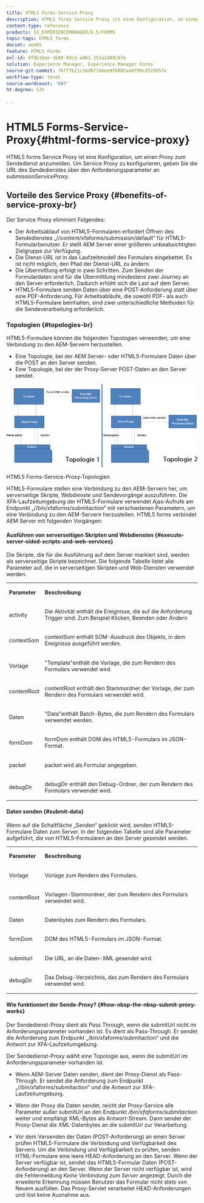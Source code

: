 ```yaml
---
title: HTML5 Forms-Service-Proxy
description: HTML5 forms Service Proxy ist eine Konfiguration, um einen Proxy zum Sendedienst anzumelden. Um Service Proxy zu konfigurieren, geben Sie die URL des Sendedienstes über den Anforderungsparameter "submissionServiceProxy"an.
content-type: reference
products: SG_EXPERIENCEMANAGER/6.5/FORMS
topic-tags: hTML5_forms
docset: aem65
feature: HTML5 Forms
exl-id: 8f9b10ae-1600-49c2-a061-153a2a89c67e
solution: Experience Manager, Experience Manager Forms
source-git-commit: 76fffb11c56dbf7ebee9f6805ae0799cd32985fe
workflow-type: tm+mt
source-wordcount: '697'
ht-degree: 52%

---
```


# HTML5 Forms-Service-Proxy{#html-forms-service-proxy}

HTML5 forms Service Proxy ist eine Konfiguration, um einen Proxy zum Sendedienst anzumelden. Um Service Proxy zu konfigurieren, geben Sie die URL des Sendedienstes über den Anforderungsparameter an *submissionServiceProxy*.

## Vorteile des Service Proxy {#benefits-of-service-proxy-br}

Der Service Proxy eliminiert Folgendes:

* Der Arbeitsablauf von HTML5-Formularen erfordert Öffnen des Sendedienstes „//content/xfaforms/submission/default“ für HTML5-Formularbenutzer. Er stellt AEM Server einer größeren unbeabsichtigten Zielgruppe zur Verfügung.
* Die Dienst-URL ist in das Laufzeitmodell des Formulars eingebettet. Es ist nicht möglich, den Pfad der Dienst-URL zu ändern.
* Die Übermittlung erfolgt in zwei Schritten. Zum Senden der Formulardaten sind für die Übermittlung mindestens zwei Journey an den Server erforderlich. Dadurch erhöht sich die Last auf dem Server.
* HTML5-Formulare senden Daten über eine POST-Anforderung statt über eine PDF-Anforderung. Für Arbeitsabläufe, die sowohl PDF- als auch HTML5-Formulare beinhalten, sind zwei unterschiedliche Methoden für die Sendeverarbeitung erforderlich.

### Topologien {#topologies-br}

HTML5-Formulare können die folgenden Topologien verwenden, um eine Verbindung zu den AEM-Servern herzustellen.

* Eine Topologie, bei der AEM Server- oder HTML5-Formulare Daten über die POST an den Server senden.
* Eine Topologie, bei der der Proxy-Server POST-Daten an den Server sendet.

![HTML5 forms Service Proxy-Topologien](assets/topology.png)

HTML5 Forms-Service-Proxy-Topologien

HTML5-Formulare stellen eine Verbindung zu den AEM-Servern her, um serverseitige Skripte, Webdienste und Sendevorgänge auszuführen. Die XFA-Laufzeitumgebung der HTML5-Formulare verwendet Ajax-Aufrufe am Endpunkt „//bin/xfaforms/submitaction“ mit verschiedenen Parametern, um eine Verbindung zu den AEM-Servern herzustellen. HTML5 forms verbindet AEM Server mit folgenden Vorgängen:

#### Ausführen von serverseitigen Skripten und Webdiensten {#execute-server-sided-scripts-and-web-services}

Die Skripte, die für die Ausführung auf dem Server markiert sind, werden als serverseitige Skripte bezeichnet. Die folgende Tabelle listet alle Parameter auf, die in serverseitigen Skripten und Web-Diensten verwendet werden.

<table>
 <tbody>
  <tr>
   <td><p><strong>Parameter</strong></p> </td>
   <td><p><strong>Beschreibung</strong></p> </td>
  </tr>
  <tr>
   <td><p>activity</p> </td>
   <td><p>Die Aktivität enthält die Ereignisse, die auf die Anforderung Trigger sind. Zum Beispiel Klicken, Beenden oder Ändern</p> </td>
  </tr>
  <tr>
   <td><p>contextSom</p> </td>
   <td><p>contextSom enthält SOM-Ausdruck des Objekts, in dem Ereignisse ausgeführt werden.</p> </td>
  </tr>
  <tr>
   <td><p>Vorlage</p> </td>
   <td><p>"Template"enthält die Vorlage, die zum Rendern des Formulars verwendet wird.</p> </td>
  </tr>
  <tr>
   <td><p>contentRoot</p> </td>
   <td><p>contentRoot enthält den Stammordner der Vorlage, der zum Rendern des Formulars verwendet wird.</p> </td>
  </tr>
  <tr>
   <td><p>Daten</p> </td>
   <td><p>"Data"enthält Batch-Bytes, die zum Rendern des Formulars verwendet werden.</p> </td>
  </tr>
  <tr>
   <td><p>formDom</p> </td>
   <td><p>formDom enthält DOM des HTML5-Formulars im JSON-Format.</p> </td>
  </tr>
  <tr>
   <td><p>packet</p> </td>
   <td><p>packet wird als Formular angegeben.</p> </td>
  </tr>
  <tr>
   <td><p>debugDir</p> </td>
   <td><p>debugDir enthält den Debug-Ordner, der zum Rendern des Formulars verwendet wird.</p> </td>
  </tr>
 </tbody>
</table>

#### Daten senden {#submit-data}

Wenn auf die Schaltfläche „Senden“ geklickt wird, senden HTML5-Formulare Daten zum Server. In der folgenden Tabelle sind alle Parameter aufgeführt, die von HTML5-Formularen an den Server gesendet werden.

<table>
 <tbody>
  <tr>
   <td><p><strong>Parameter</strong></p> </td>
   <td><p><strong>Beschreibung</strong></p> </td>
  </tr>
  <tr>
   <td><p>Vorlage</p> </td>
   <td><p>Vorlage zum Rendern des Formulars.</p> </td>
  </tr>
  <tr>
   <td><p>contentRoot</p> </td>
   <td><p>Vorlagen-Stammordner, der zum Rendern des Formulars verwendet wird.</p> </td>
  </tr>
  <tr>
   <td><p>Daten</p> </td>
   <td><p>Datenbytes zum Rendern des Formulars.</p> </td>
  </tr>
  <tr>
   <td><p>formDom</p> </td>
   <td><p>DOM des HTML5-Formulars im JSON-Format.</p> </td>
  </tr>
  <tr>
   <td><p>submiturl</p> </td>
   <td><p>Die URL, an die Daten-XML gesendet wird.</p> </td>
  </tr>
  <tr>
   <td><p>debugDir</p> </td>
   <td><p>Das Debug-Verzeichnis, das zum Rendern des Formulars verwendet wird.</p> </td>
  </tr>
 </tbody>
</table>

#### Wie funktioniert der Sende-Proxy? {#how-nbsp-the-nbsp-submit-proxy-works}

Der Sendedienst-Proxy dient als Pass Through, wenn die submitUrl nicht im Anforderungsparameter vorhanden ist. Es dient als Pass-Through. Er sendet die Anforderung zum Endpunkt „/bin/xfaforms/submitaction“ und die Antwort zur XFA-Laufzeitumgebung.

Der Sendedienst-Proxy wählt eine Topologie aus, wenn die submitUrl im Anforderungsparameter vorhanden ist.

* Wenn AEM-Server Daten senden, dient der Proxy-Dienst als Pass-Through. Er sendet die Anforderung zum Endpunkt „//bin/xfaforms/submitaction“ und die Antwort zur XFA-Laufzeitumgebung.
* Wenn der Proxy die Daten sendet, reicht der Proxy-Service alle Parameter außer submitUrl an den Endpunkt */bin/xfaforms/submitaction* weiter und empfängt XML-Bytes als Antwort-Stream. Dann sendet der Proxy-Dienst die XML-Datenbytes an die submitUrl zur Verarbeitung.

* Vor dem Versenden der Daten (POST-Anforderung) an einen Server prüfen HTML5-Formulare die Verbindung und Verfügbarkeit des Servers. Um die Verbindung und Verfügbarkeit zu prüfen, senden HTML-Formulare eine leere HEAD-Anforderung an den Server. Wenn der Server verfügbar ist, sendet das HTML5-Formular Daten (POST-Anforderung) an den Server. Wenn der Server nicht verfügbar ist, wird die Fehlermeldung *Keine Verbindung zum Server* angezeigt. Durch die erweiterte Erkennung müssen Benutzer das Formular nicht stets von Neuem ausfüllen. Das Proxy-Servlet verarbeitet HEAD-Anforderungen und löst keine Ausnahme aus.
